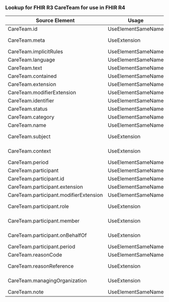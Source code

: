 ### Lookup for FHIR R3 CareTeam for use in FHIR R4

| Source Element | Usage | Target |
| -------------- | ----- | ------ |
| CareTeam.id | UseElementSameName | CareTeam.id |
| CareTeam.meta | UseExtension | http://hl7.org/fhir/3.0/StructureDefinition/extension-CareTeam.meta |
| CareTeam.implicitRules | UseElementSameName | CareTeam.implicitRules |
| CareTeam.language | UseElementSameName | CareTeam.language |
| CareTeam.text | UseElementSameName | CareTeam.text |
| CareTeam.contained | UseElementSameName | CareTeam.contained |
| CareTeam.extension | UseElementSameName | CareTeam.extension |
| CareTeam.modifierExtension | UseElementSameName | CareTeam.modifierExtension |
| CareTeam.identifier | UseElementSameName | CareTeam.identifier |
| CareTeam.status | UseElementSameName | CareTeam.status |
| CareTeam.category | UseElementSameName | CareTeam.category |
| CareTeam.name | UseElementSameName | CareTeam.name |
| CareTeam.subject | UseExtension | http://hl7.org/fhir/3.0/StructureDefinition/extension-CareTeam.subject |
| CareTeam.context | UseExtension | http://hl7.org/fhir/3.0/StructureDefinition/extension-CareTeam.context |
| CareTeam.period | UseElementSameName | CareTeam.period |
| CareTeam.participant | UseElementSameName | CareTeam.participant |
| CareTeam.participant.id | UseElementSameName | CareTeam.participant.id |
| CareTeam.participant.extension | UseElementSameName | CareTeam.participant.extension |
| CareTeam.participant.modifierExtension | UseElementSameName | CareTeam.participant.modifierExtension |
| CareTeam.participant.role | UseExtension | http://hl7.org/fhir/3.0/StructureDefinition/extension-CareTeam.participant.role |
| CareTeam.participant.member | UseExtension | http://hl7.org/fhir/3.0/StructureDefinition/extension-CareTeam.participant.member |
| CareTeam.participant.onBehalfOf | UseExtension | http://hl7.org/fhir/3.0/StructureDefinition/extension-CareTeam.participant.onBehalfOf |
| CareTeam.participant.period | UseElementSameName | CareTeam.participant.period |
| CareTeam.reasonCode | UseElementSameName | CareTeam.reasonCode |
| CareTeam.reasonReference | UseExtension | http://hl7.org/fhir/3.0/StructureDefinition/extension-CareTeam.reasonReference |
| CareTeam.managingOrganization | UseExtension | http://hl7.org/fhir/3.0/StructureDefinition/extension-CareTeam.managingOrganization |
| CareTeam.note | UseElementSameName | CareTeam.note |
